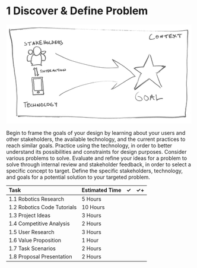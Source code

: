# 1 Discover & Define Problem

![](../../.gitbook/assets/phase-1-process.png)

Begin to frame the goals of your design by learning about your users and other stakeholders, the available technology, and the current practices to reach similar goals. Practice using the technology, in order to better understand its possibilities and constraints for design purposes. Consider various problems to solve. Evaluate and refine your ideas for a problem to solve through internal review and stakeholder feedback, in order to select a specific concept to target. Define the specific stakeholders, technology, and goals for a potential solution to your targeted problem.

| Task | Estimated Time | ✓ | ✓+ |
| :--- | :--- | :--- | :--- |
| 1.1 Robotics Research | 5 Hours |  |  |
| 1.2 Robotics Code Tutorials | 10 Hours |  |  |
| 1.3 Project Ideas | 3 Hours |  |  |
| 1.4 Competitive Analysis | 2 Hours |  |  |
| 1.5 User Research | 3 Hours |  |  |
| 1.6 Value Proposition | 1 Hour |  |  |
| 1.7 Task Scenarios | 2 Hours |  |  |
| 1.8 Proposal Presentation | 2 Hours |  |  |

